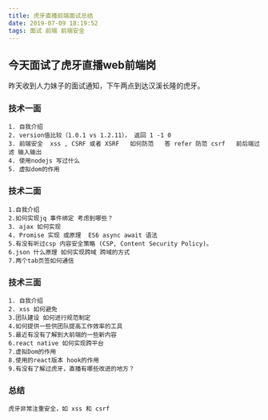 ```yaml
---
title: 虎牙直播前端面试总结
date: 2019-07-09 18:19:52
tags: 面试 前端 前端安全
---
```


## 今天面试了虎牙直播web前端岗
   昨天收到人力妹子的面试通知，下午两点到达汉溪长隆的虎牙。
### 技术一面
    1. 自我介绍
    2. version值比较（1.0.1 vs 1.2.11）， 返回 1 -1 0
    3. 前端安全  xss , CSRF 或者 XSRF   如何防范   答 refer 防范 csrf   前后端过滤 输入输出
    4. 使用nodejs 写过什么
    5. 虚拟dom的作用

### 技术二面
    1.自我介绍
    2.如何实现jq 事件绑定 考虑到哪些？
    3. ajax 如何实现
    4. Promise 实现 或原理  ES6 async await 语法
    5.有没有听过csp 内容安全策略 (CSP, Content Security Policy)。
    6.json 什么原理 如何实现跨域 跨域的方式
    7.两个tab页签如何通信
    

### 技术三面
    1. 自我介绍
    2. xss 如何避免
    3.团队建设 如何进行规范制定
    4.如何提供一些供团队提高工作效率的工具
    5.最近有没有了解到大前端的一些新内容
    6.react native 如何实现跨平台
    7.虚拟Dom的作用
    8.使用的react版本 hook的作用
    9.有没有了解过虎牙，直播有哪些改进的地方？

### 总结
    虎牙非常注重安全，如 xss 和 csrf